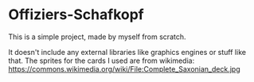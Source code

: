 # Offiziers-Schafkopf
This is a simple project, made by myself from scratch.

It doesn't include any external libraries like graphics engines or stuff like that.
The sprites for the cards I used are from wikimedia: https://commons.wikimedia.org/wiki/File:Complete_Saxonian_deck.jpg
